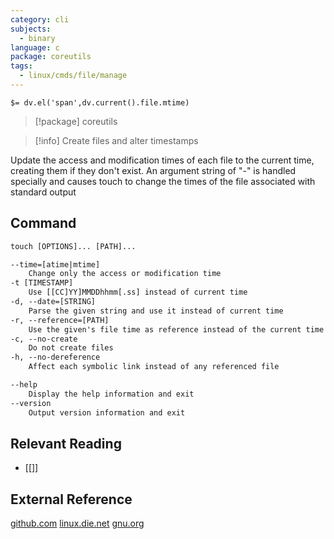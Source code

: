 ```yaml
---
category: cli
subjects:
  - binary
language: c
package: coreutils
tags:
  - linux/cmds/file/manage
---
```


`$= dv.el('span',dv.current().file.mtime)`
> [!package] coreutils

> [!info] Create files and alter timestamps

Update the access and modification times of each file to the current time, creating them if they don't exist. An argument string of "-" is handled specially and causes touch to change the times of the file associated with standard output

## Command
```txt
touch [OPTIONS]... [PATH]...

--time=[atime|mtime]
	Change only the access or modification time
-t [TIMESTAMP]
	Use [[CC]YY]MMDDhhmm[.ss] instead of current time
-d, --date=[STRING]
	Parse the given string and use it instead of current time
-r, --reference=[PATH]
	Use the given's file time as reference instead of the current time
-c, --no-create
	Do not create files
-h, --no-dereference
	Affect each symbolic link instead of any referenced file

--help
	Display the help information and exit 
--version
	Output version information and exit
```

## Relevant Reading
- [[]]

## External Reference
[github.com](https://github.com/coreutils/coreutils)
[linux.die.net](https://linux.die.net/man/1/touch)
[gnu.org](https://www.gnu.org/software/coreutils/manual/html_node/touch-invocation.html#touch-invocation)
